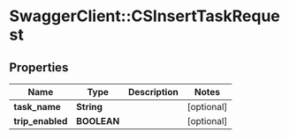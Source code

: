 # SwaggerClient::CSInsertTaskRequest

## Properties
Name | Type | Description | Notes
------------ | ------------- | ------------- | -------------
**task_name** | **String** |  | [optional] 
**trip_enabled** | **BOOLEAN** |  | [optional] 


